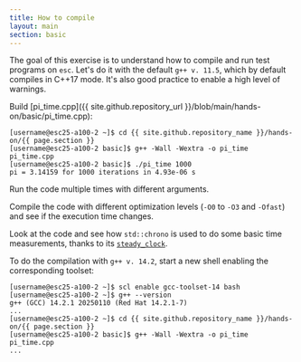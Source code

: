 ```yaml
---
title: How to compile
layout: main
section: basic
---
```


The goal of this exercise is to understand how to compile and run test programs
on `esc`. Let's do it with the default `g++ v. 11.5`, which by default compiles in C++17
mode. It's also good practice to enable a high level of warnings.

Build [pi_time.cpp]({{ site.github.repository_url }}/blob/main/hands-on/basic/pi_time.cpp):

```shell
[username@esc25-a100-2 ~]$ cd {{ site.github.repository_name }}/hands-on/{{ page.section }}
[username@esc25-a100-2 basic]$ g++ -Wall -Wextra -o pi_time pi_time.cpp
[username@esc25-a100-2 basic]$ ./pi_time 1000
pi = 3.14159 for 1000 iterations in 4.93e-06 s
```

Run the code multiple times with different arguments.

Compile the code with different optimization levels (`-O0` to `-O3` and
`-Ofast`) and see if the execution time changes.

Look at the code and see how `std::chrono` is used to do some basic time
measurements, thanks to its
[`steady_clock`](https://en.cppreference.com/w/cpp/chrono/steady_clock).

To do the compilation with `g++ v. 14.2`, start a new shell enabling the corresponding toolset:

```shell
[username@esc25-a100-2 ~]$ scl enable gcc-toolset-14 bash
[username@esc25-a100-2 ~]$ g++ --version
g++ (GCC) 14.2.1 20250110 (Red Hat 14.2.1-7)
...
[username@esc25-a100-2 ~]$ cd {{ site.github.repository_name }}/hands-on/{{ page.section }}
[username@esc25-a100-2 basic]$ g++ -Wall -Wextra -o pi_time pi_time.cpp
...
```
